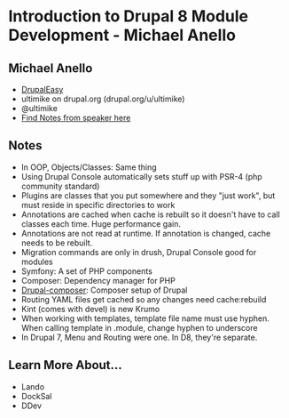 # Introduction to Drupal 8 Module Development - Michael Anello

## Michael Anello
- [DrupalEasy](drupaleasy.com)
- ultimike on drupal.org (drupal.org/u/ultimike)
- @ultimike
- [Find Notes from speaker here](https://docs.google.com/document/d/1d1MbagzcR562-DZS2kJedYuXyTLiML5qJ0XECIjpEtI/edit)

## Notes
- In OOP, Objects/Classes: Same thing
- Using Drupal Console automatically sets stuff up with PSR-4 (php community standard)
- Plugins are classes that you put somewhere and they "just work", but must reside in specific directories to work
- Annotations are cached when cache is rebuilt so it doesn't have to call classes each time. Huge performance gain.
- Annotations are not read at runtime. If annotation is changed, cache needs to be rebuilt.
- Migration commands are only in drush, Drupal Console good for modules
- Symfony: A set of PHP components
- Composer: Dependency manager for PHP
- [Drupal-composer](https://github.com/drupal-composer/drupal-project): Composer setup of Drupal
- Routing YAML files get cached so any changes need cache:rebuild
- Kint (comes with devel) is new Krumo
- When working with templates, template file name must use hyphen. When calling template in .module, change hyphen to underscore
- In Drupal 7, Menu and Routing were one. In D8, they're separate.


## Learn More About...
- Lando
- DockSal
- DDev